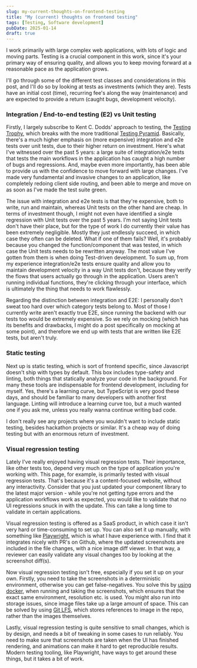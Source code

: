 ```yaml
---
slug: my-current-thoughts-on-frontend-testing
title: "My (current) thoughts on frontend testing"
tags: [Testing, Software development]
pubDate: 2025-01-14
draft: true
---
```


I work primarily with large complex web applications, with lots of logic and moving parts. Testing is a crucial component in this work, since it's your primary way of ensuring quality, and allows you to keep moving forward at a reasonable pace as the application grows.

I'll go through some of the different test classes and considerations in this post, and I'll do so by looking at tests as investments (which they are). Tests have an initial cost (time), recurring fee's along the way (maintenance) and are expected to provide a return (caught bugs, development velocity).

### Integration / End-to-end testing (E2) vs Unit testing

Firstly, I largely subscribe to Kent C. Dodds' approach to testing, the [Testing Trophy](https://kentcdodds.com/blog/the-testing-trophy-and-testing-classifications), which breaks with the more traditional [Testing Pyramid](https://martinfowler.com/articles/practical-test-pyramid.html). Basically, there's a much higher emphasis on (more expensive) integration and e2e tests over unit tests, due to their higher return on investment. Here's what I've witnessed over the past 5 years: a large suite of integration/e2e tests that tests the main workflows in the application has caught a high number of bugs and regressions. And, maybe even more importantly, has been able to provide us with the confidence to move forward with large changes. I've made very fundamental and invasive changes to an application, like completely redoing client side routing, and been able to merge and move on as soon as I've made the test suite green.

The issue with integration and e2e tests is that they're expensive, both to write, run and maintain, whereas Unit tests on the other hand are cheap. In terms of investment though, I might not even have identified a single regression with Unit tests over the past 5 years. I'm not saying Unit tests don't have their place, but for the type of work I do currently their value has been extremely negligible. Mostly they just endlessly succeed, in which case they often can be deleted. What if one of them fails? Well, it's probably because you changed the function/component that was tested, in which case the Unit tests needs to be rewritten anyway. The most value I've gotten from them is when doing Test-driven development. To sum up, from my experience integration/e2e tests ensure quality and allow you to maintain development velocity in a way Unit tests don't, because they verify the flows that users actually go through in the application. Users aren't running individual functions, they're clicking through your interface, which is ultimately the thing that needs to work flawlessly.

Regarding the distinction between integration and E2E: I personally don't sweat too hard over which category tests belong to. Most of those I currently write aren't exactly true E2E, since running the backend with our tests too would be extremely expensive. So we rely on mocking (which has its benefits and drawbacks, I might do a post specifically on mocking at some point), and therefore we end up with tests that are written like E2E tests, but aren't truly.

### Static testing

Next up is static testing, which is sort of frontend specific, since Javascript doesn't ship with types by default. This box includes type-safety and linting, both things that statically analyze your code in the background. For many these tools are indispensable for frontend development, including for myself. Yes, there's a learning curve, but TypeScript is very good these days, and should be familiar to many developers with another first language. Linting will introduce a learning curve too, but a much wanted one if you ask me, unless you really wanna continue writing bad code.

I don't really see any projects where you wouldn't want to include static testing, besides hackathon projects or similar. It's a cheap way of doing testing but with an enormous return of investment.

### Visual regression testing

Lately I've really enjoyed having visual regression tests. Their importance, like other tests too, depend very much on the type of application you're working with. This page, for example, is primarily tested with visual regression tests. That's because it's a content-focused website, without any interactivity. Consider that you just updated your component library to the latest major version - while you're not getting type errors and the application workflows work as expected, you would like to validate that no UI regressions snuck in with the update. This can take a long time to validate in certain applications.

Visual regression testing is offered as a SaaS product, in which case it isn't very hard or time-consuming to set up. You can also set it up manually, with something like [Playwright](https://playwright.dev/), which is what I have experience with. I find that it integrates nicely with PR's on Github, where the updated screenshots are included in the file changes, with a nice image diff viewer. In that way, a reviewer can easily validate any visual changes too by looking at the screenshot diff(s).

Now visual regression testing isn't free, especially if you set it up on your own. Firstly, you need to take the screenshots in a deterministic environment, otherwise you can get false-negatives. You solve this by [using docker](https://playwright.dev/docs/docker), when running and taking the screenshots, which ensures that the exact same environment, resolution etc. is used.
You might also run into storage issues, since image files take up a large amount of space. This can be solved by using [Git LFS](https://git-lfs.com/), which stores references to image in the repo, rather than the images themselves.

Lastly, visual regression testing is quite sensitive to small changes, which is by design, and needs a bit of tweaking in some cases to run reliably. You need to make sure that screenshots are taken when the UI has finished rendering, and animations can make it hard to get reproducible results. Modern testing tooling, like Playwright, have ways to get around these things, but it takes a bit of work.
